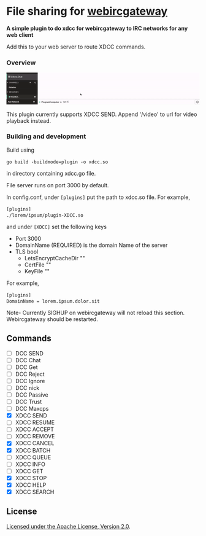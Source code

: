 # File sharing for [webircgateway](https://github.com/kiwiirc/webircgateway)
**A simple plugin to do xdcc for webircgateway to IRC networks for any web client**

Add this to your web server to route XDCC commands.

### Overview
![demo](./demo.gif)

This plugin currently supports XDCC SEND. Append '/video' to url for video playback instead.


### Building and development

Build using
```console
go build -buildmode=plugin -o xdcc.so
```
in directory containing xdcc.go file.

File server runs on port 3000 by default.

In config.conf,
under ```[plugins]``` put the path to xdcc.so file.
For example,
```console
[plugins]
./lorem/ipsum/plugin-XDCC.so
```
and under ``[XDCC]`` set the following keys
- Port     3000
- DomainName (REQUIRED) is the domain Name of the server
- TLS bool
  - LetsEncryptCacheDir ""
  - CertFile ""
  - KeyFile ""

For example,
```console
[plugins]
DomainName = lorem.ipsum.dolor.sit
```

Note- Currently SIGHUP on webircgateway will not reload this section. Webircgateway should be restarted.
## Commands
- [ ] DCC SEND
- [ ] DCC Chat
- [ ] DCC Get
- [ ] DCC Reject
- [ ] DCC Ignore
- [ ] DCC nick
- [ ] DCC Passive
- [ ] DCC Trust
- [ ] DCC Maxcps 
- [x] XDCC SEND
- [ ] XDCC RESUME
- [ ] XDCC ACCEPT
- [ ] XDCC REMOVE
- [x] XDCC CANCEL
- [x] XDCC BATCH
- [ ] XDCC QUEUE
- [ ] XDCC INFO
- [ ] XDCC GET
- [x] XDCC STOP
- [x] XDCC HELP
- [x] XDCC SEARCH
## License
[ Licensed under the Apache License, Version 2.0](LICENSE).


